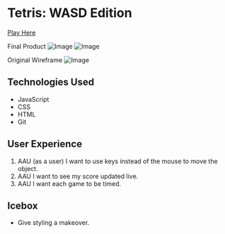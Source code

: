 # Tetris: WASD Edition

[Play Here](https://goodrichbrett.github.io/tetris-simplified/)


Final Product
![Image](https://i.imgur.com/yB8pGrM.png)
![Image](https://i.imgur.com/h2mbbKh.png)

Original Wireframe
![Image](https://i.imgur.com/pMI7xuU.png)

## Technologies Used
- JavaScript
- CSS
- HTML
- Git

## User Experience
1. AAU (as a user) I want to use keys instead of the mouse to move the object.
2. AAU I want to see my score updated live.
3. AAU I want each game to be timed.

## Icebox
- Give styling a makeover.